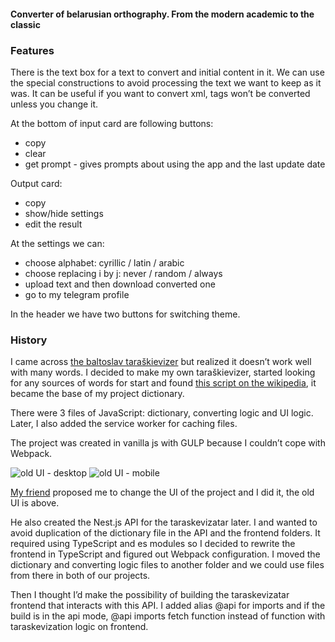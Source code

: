 #### Converter of belarusian orthography. From the modern academic to the classic

### Features

There is the text box for a text to convert and initial content in it.
We can use the special constructions
to avoid processing the text we want to keep as it was.
It can be useful if you want to convert xml,
tags won’t be converted unless you change it.

At the bottom of input card are following buttons:
- copy
- clear
- get prompt - gives prompts about using the app and the last update date

Output card:
- copy
- show/hide settings
- edit the result

At the settings we can:
- choose alphabet: cyrillic / latin / arabic
- choose replacing i by j: never / random / always
- upload text and then download converted one
- go to my telegram profile

In the header we have two buttons for switching theme.

### History

I came across [the baltoslav taraškievizer](https://baltoslav.eu/tar/index.php)
but realized it doesn’t work well with many words. I decided to make my own taraškievizer,
started looking for any sources of words for start and found
[this script on the wikipedia](https://be-tarask.wikipedia.org/wiki/MediaWiki:Gadget-nt.js),
it became the base of my project dictionary.

There were 3 files of JavaScript: dictionary, converting logic and UI logic.
Later, I also added the service worker for caching files.

The project was created in vanilla js with GULP because I couldn’t cope with Webpack.

![old UI - desktop](@/old-desktop.jpg)
![old UI - mobile](@/old-mobile.jpg)

[My friend](https://github.com/nopears) proposed me to change the UI of the project
and I did it, the old UI is above.

He also created the Nest.js API for the taraskevizatar later.
I and wanted to avoid duplication of the dictionary file
in the API and the frontend folders.
It required using TypeScript and es modules so I decided to
rewrite the frontend in TypeScript and figured out Webpack configuration.
I moved the dictionary and converting logic files to another folder and
we could use files from there in both of our projects.

Then I thought I’d make the possibility of building
the taraskevizatar frontend that interacts with this API.
I added alias @api for imports and if the build is in the api mode,
@api imports fetch function instead of function with taraskevization logic
on frontend.
